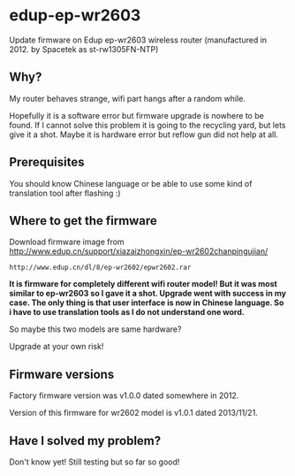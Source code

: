 # edup-ep-wr2603
Update firmware on Edup ep-wr2603 wireless router (manufactured in 2012. by Spacetek as st-rw1305FN-NTP)

## Why?
My router behaves strange, wifi part hangs after a random while.

Hopefully it is a software error but firmware upgrade is nowhere to be found.
If I cannot solve this problem it is going to the recycling yard, but lets give it a shot.
Maybe it is hardware error but reflow gun did not help at all.

## Prerequisites

You should know Chinese language or be able to use some kind of translation tool after flashing :)

## Where to get the firmware

Download firmware image from http://www.edup.cn/support/xiazaizhongxin/ep-wr2602chanpingujian/

```
http://www.edup.cn/dl/8/ep-wr2602/epwr2602.rar
```
**It is firmware for completely different wifi router model! But it was most similar to ep-wr2603 so I gave it a shot.
Upgrade went with success in my case. The only thing is that user interface is now in Chinese language.
So i have to use translation tools as I do not understand one word.**

So maybe this two models are same hardware?

Upgrade at your own risk!

## Firmware versions

Factory firmware version was v1.0.0 dated somewhere in 2012.

Version of this firmware for wr2602 model is v1.0.1 dated 2013/11/21.


## Have I solved my problem?

Don't know yet! Still testing but so far so good!

